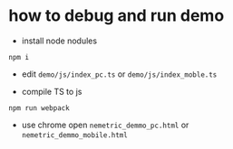 # how to debug and run demo
* install node nodules
```
npm i
```

* edit `demo/js/index_pc.ts` or `demo/js/index_moble.ts`

* compile TS to js
```
npm run webpack
```

* use chrome open `nemetric_demmo_pc.html` or `nemetric_demmo_mobile.html`
